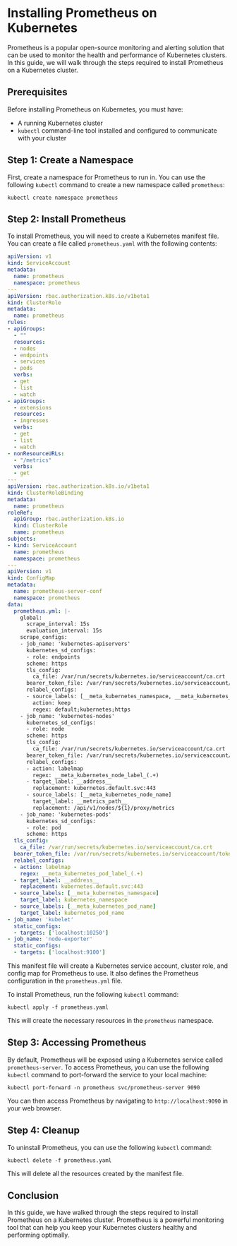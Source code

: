 # Installing Prometheus on Kubernetes

Prometheus is a popular open-source monitoring and alerting solution that can be used to monitor the health and performance of Kubernetes clusters. In this guide, we will walk through the steps required to install Prometheus on a Kubernetes cluster.

## Prerequisites

Before installing Prometheus on Kubernetes, you must have:

- A running Kubernetes cluster
- `kubectl` command-line tool installed and configured to communicate with your cluster

## Step 1: Create a Namespace
First, create a namespace for Prometheus to run in. 
You can use the following `kubectl` command to create a new namespace called `prometheus`:
```
kubectl create namespace prometheus
```

## Step 2: Install Prometheus
To install Prometheus, you will need to create a Kubernetes manifest file. You can create a file called `prometheus.yaml` with the following contents:

```yaml
apiVersion: v1
kind: ServiceAccount
metadata:
  name: prometheus
  namespace: prometheus
---
apiVersion: rbac.authorization.k8s.io/v1beta1
kind: ClusterRole
metadata:
  name: prometheus
rules:
- apiGroups:
  - ""
  resources:
  - nodes
  - endpoints
  - services
  - pods
  verbs:
  - get
  - list
  - watch
- apiGroups:
  - extensions
  resources:
  - ingresses
  verbs:
  - get
  - list
  - watch
- nonResourceURLs:
  - "/metrics"
  verbs:
  - get
---
apiVersion: rbac.authorization.k8s.io/v1beta1
kind: ClusterRoleBinding
metadata:
  name: prometheus
roleRef:
  apiGroup: rbac.authorization.k8s.io
  kind: ClusterRole
  name: prometheus
subjects:
- kind: ServiceAccount
  name: prometheus
  namespace: prometheus
---
apiVersion: v1
kind: ConfigMap
metadata:
  name: prometheus-server-conf
  namespace: prometheus
data:
  prometheus.yml: |-
    global:
      scrape_interval: 15s
      evaluation_interval: 15s
    scrape_configs:
    - job_name: 'kubernetes-apiservers'
      kubernetes_sd_configs:
      - role: endpoints
      scheme: https
      tls_config:
        ca_file: /var/run/secrets/kubernetes.io/serviceaccount/ca.crt
      bearer_token_file: /var/run/secrets/kubernetes.io/serviceaccount/token
      relabel_configs:
      - source_labels: [__meta_kubernetes_namespace, __meta_kubernetes_service_name, __meta_kubernetes_endpoint_port_name]
        action: keep
        regex: default;kubernetes;https
    - job_name: 'kubernetes-nodes'
      kubernetes_sd_configs:
      - role: node
      scheme: https
      tls_config:
        ca_file: /var/run/secrets/kubernetes.io/serviceaccount/ca.crt
      bearer_token_file: /var/run/secrets/kubernetes.io/serviceaccount/token
      relabel_configs:
      - action: labelmap
        regex: __meta_kubernetes_node_label_(.+)
      - target_label: __address__
        replacement: kubernetes.default.svc:443
      - source_labels: [__meta_kubernetes_node_name]
        target_label: __metrics_path__
        replacement: /api/v1/nodes/${1}/proxy/metrics
    - job_name: 'kubernetes-pods'
      kubernetes_sd_configs:
      - role: pod
      scheme: https
  tls_config:
    ca_file: /var/run/secrets/kubernetes.io/serviceaccount/ca.crt
  bearer_token_file: /var/run/secrets/kubernetes.io/serviceaccount/token
  relabel_configs:
  - action: labelmap
    regex: __meta_kubernetes_pod_label_(.+)
  - target_label: __address__
    replacement: kubernetes.default.svc:443
  - source_labels: [__meta_kubernetes_namespace]
    target_label: kubernetes_namespace
  - source_labels: [__meta_kubernetes_pod_name]
    target_label: kubernetes_pod_name
- job_name: 'kubelet'
  static_configs:
  - targets: ['localhost:10250']
- job_name: 'node-exporter'
  static_configs:
  - targets: ['localhost:9100']
  ```
  
  
This manifest file will create a Kubernetes service account, cluster role, and config map for Prometheus to use. It also defines the Prometheus configuration in the `prometheus.yml` file.

To install Prometheus, run the following `kubectl` command:

```
kubectl apply -f prometheus.yaml
```


This will create the necessary resources in the `prometheus` namespace.

## Step 3: Accessing Prometheus

By default, Prometheus will be exposed using a Kubernetes service called `prometheus-server`. To access Prometheus, you can use the following `kubectl` command to port-forward the service to your local machine:

```
kubectl port-forward -n prometheus svc/prometheus-server 9090
```


You can then access Prometheus by navigating to `http://localhost:9090` in your web browser.

## Step 4: Cleanup

To uninstall Prometheus, you can use the following `kubectl` command:

```
kubectl delete -f prometheus.yaml
```

This will delete all the resources created by the manifest file.

## Conclusion

In this guide, we have walked through the steps required to install Prometheus on a Kubernetes cluster. Prometheus is a powerful monitoring tool that can help you keep your Kubernetes clusters healthy and performing optimally.

     


